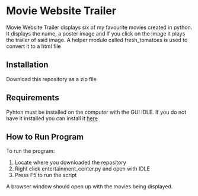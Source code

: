 # Movie Website Trailer

Movie Website Trailer displays six of my favourite movies created in python. It displays the name, a poster image and if you click on the image it plays the trailer of said image. A helper module called fresh_tomatoes is used to convert it to a html file 

## Installation

Download this repository as a zip file

## Requirements

Pyhton must be installed on the computer with the GUI IDLE.
If you do not have it installed you can install it [here](https://www.python.org/ftp/python/2.7.14/python-2.7.14-macosx10.6.pkg)

## How to Run Program

To run the program:
1) Locate where you downloaded the repository
2) Right click entertainment_center.py and open with IDLE
3) Press F5 to run the script 

A browser window should open up with the movies being displayed.


